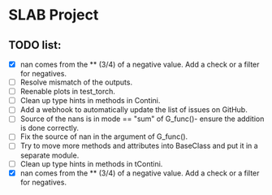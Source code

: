 # SLAB Project

## TODO list:

- [x] nan comes from the \*\* (3/4) of a negative value. Add a check or a filter for negatives.
- [ ] Resolve mismatch of the outputs.
- [ ] Reenable plots in test_torch.
- [ ] Clean up type hints in methods in Contini.
- [ ] Add a webhook to automatically update the list of issues on GitHub.
- [ ] Source of the nans is in mode == "sum" of G_func()- ensure the addition is done correctly.
- [ ] Fix the source of nan in the argument of G_func().
- [ ] Try to move more methods and attributes into BaseClass and put it in a separate module.
- [ ] Clean up type hints in methods in tContini.
- [x] nan comes from the \*\* (3/4) of a negative value. Add a check or a filter for negatives.
